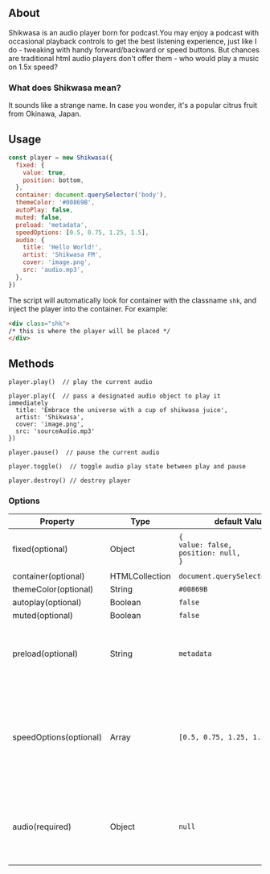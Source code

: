 ## About

Shikwasa is an audio player born for podcast.You may enjoy a podcast with occasional playback controls to get the best listening experience, just like I do - tweaking with handy forward/backward or speed buttons. But chances are traditional html audio players don't offer them - who would play a music on 1.5x speed?

### What does Shikwasa mean?

It sounds like a strange name. In case you wonder, it's a popular citrus fruit from Okinawa, Japan. 

## Usage

```javascript
const player = new Shikwasa({
  fixed: {
    value: true,
    position: bottom,
  },
  container: document.querySelector('body'),
  themeColor: '#00869B',
  autoPlay: false,
  muted: false,
  preload: 'metadata', 
  speedOptions: [0.5, 0.75, 1.25, 1.5],
  audio: {
    title: 'Hello World!',
    artist: 'Shikwasa FM',
    cover: 'image.png',
    src: 'audio.mp3',
  },
})
```

The script will automatically look for container with the classname `shk`, and inject the player into the container. For example:

```html
<div class="shk">
/* this is where the player will be placed */
</div>
```

## Methods

```
player.play()  // play the current audio

player.play({  // pass a designated audio object to play it immediately
  title: 'Embrace the universe with a cup of shikwasa juice',
  artist: 'Shikwasa',
  cover: 'image.png',
  src: 'sourceAudio.mp3'
})

player.pause()  // pause the current audio

player.toggle()  // toggle audio play state between play and pause

player.destroy() // destroy player
```

### Options

| Property               | Type            | default Value                                           | Valid values                                                                                                       |
|------------------------|-----------------|---------------------------------------------------------|--------------------------------------------------------------------------------------------------------------------|
| fixed(optional)        | Object          | <code>{<br>value: false,<br>position: null,<br>}</code> | `value`: Boolean<br>`position`: `top`, `bottom`                                                                    |
| container(optional)    | HTMLCollection  | `document.querySelector('body')`                        |                                                                                                                    |
| themeColor(optional)   | String          | `#00869B`                                               |                                                                                                                    |
| autoplay(optional)     | Boolean         | `false`                                                 |                                                                                                                    |
| muted(optional)        | Boolean         | `false `                                                |                                                                                                                    |
| preload(optional)      | String          | `metadata`                                              | `auto`, `metadata`, `none`, for details view [MDN Doumentation](https://developer.mozilla.org/en-US/docs/Web/HTML/Element/audio#attr-preload)                                                                                    |
| speedOptions(optional) | Array           | `[0.5, 0.75, 1.25, 1.5]`                                | each value of the array should be between the range of 0.25 to 5.0, or will likely be ignored by certain browsers  |
| audio(required)        | Object          | `null`                                                  | <code>{<br>title: String,<br>artist: String,<br>cover: String,<br>src: String,<br>}</code>                         |




